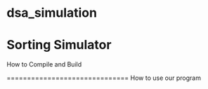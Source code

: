 # dsa_simulation
Sorting Simulator
==========================
How to Compile and Build









==============================
How to use our program
